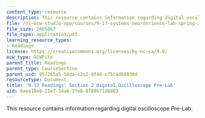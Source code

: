 ```yaml
---
content_type: resource
description: This resource contains information regarding digital oscilloscope Pre-Lab.
file: /ol-ocw-studio-app/courses/9-17-systems-neuroscience-lab-spring-2013/8aea18e811e734a63fe68f68b71db803_MIT9_17S13_osc_handout.pdf
file_size: 2465867
file_type: application/pdf
learning_resource_types:
- Readings
license: https://creativecommons.org/licenses/by-nc-sa/4.0/
ocw_type: OCWFile
parent_title: Readings
parent_type: CourseSection
parent_uid: 957265a5-58da-c2c2-0f48-c75cad68030d
resourcetype: Document
title: '9.17 Readings: Section 2 Digital Oscilloscope Pre-Lab'
uid: 8aea18e8-11e7-34a6-3fe6-8f68b71db803
---
```

This resource contains information regarding digital oscilloscope Pre-Lab.
